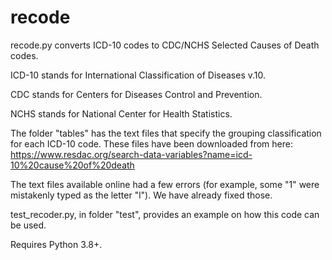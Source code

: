# recode

recode.py converts ICD-10 codes to CDC/NCHS Selected Causes of Death codes. 

ICD-10 stands for International Classification of Diseases v.10.

CDC stands for Centers for Diseases Control and Prevention.

NCHS stands for National Center for Health Statistics.

The folder "tables" has the text files that specify the grouping classification for each ICD-10 code. These files have been downloaded from here:
https://www.resdac.org/search-data-variables?name=icd-10%20cause%20of%20death

The text files available online had a few errors (for example, some "1" were mistakenly typed as the letter "l"). We have already fixed those.

test_recoder.py, in folder "test", provides an example on how this code can be used.

Requires Python 3.8+.

